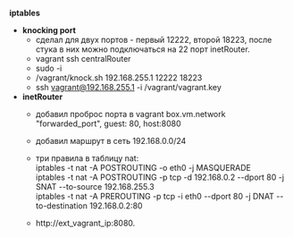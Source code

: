 **iptables**

- **knocking port** 
  - сделал для двух портов - первый 12222, второй 18223, после стука в них можно подключаться на 22 порт inetRouter.
  - vagrant ssh centralRouter
  - sudo -i
  - /vagrant/knock.sh 192.168.255.1 12222 18223
  - ssh vagrant@192.168.255.1 -i /vagrant/vagrant.key
- **inetRouter**
  - добавил проброс порта в vagrant  box.vm.network "forwarded_port", guest: 80, host:8080
  - добавил маршрут в сеть 192.168.0.0/24
  - три правила в таблицу nat:  
	    iptables -t nat -A POSTROUTING -o eth0 -j MASQUERADE  
	    iptables -t nat -A POSTROUTING -p tcp -d 192.168.0.2 --dport 80 -j SNAT --to-source 192.168.255.3  
	    iptables -t nat -A PREROUTING -p tcp -i eth0 --dport 80 -j DNAT --to-destination 192.168.0.2:80

  - http://ext_vagrant_ip:8080.
